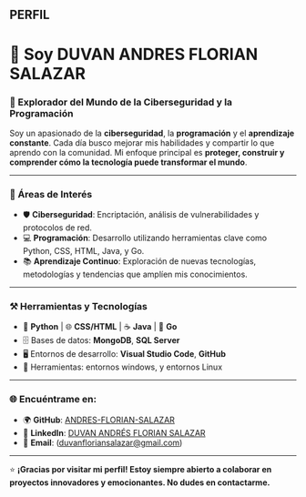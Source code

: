 PERFIL
---

# 👋 Soy DUVAN ANDRES FLORIAN SALAZAR

### 🌟 Explorador del Mundo de la Ciberseguridad y la Programación 

Soy un apasionado de la **ciberseguridad**, la **programación** y el **aprendizaje constante**. Cada día busco mejorar mis habilidades y compartir lo que aprendo con la comunidad. Mi enfoque principal es **proteger, construir y comprender cómo la tecnología puede transformar el mundo**.

---

### 🚀 Áreas de Interés
- 🛡️ **Ciberseguridad**: Encriptación, análisis de vulnerabilidades y protocolos de red.
- 💻 **Programación**: Desarrollo utilizando herramientas clave como Python, CSS, HTML, Java, y Go.
- 📚 **Aprendizaje Continuo**: Exploración de nuevas tecnologías, metodologías y tendencias que amplíen mis conocimientos.

---

### ⚒️ Herramientas y Tecnologías
- 🐍 **Python** | 🌐 **CSS/HTML** | ☕ **Java** | 🚀 **Go**
- 🗄️ Bases de datos: **MongoDB**, **SQL Server**
- 🖥️ Entornos de desarrollo: **Visual Studio Code**, **GitHub**
- 🔐 Herramientas: entornos windows, y entornos Linux

---

### 🌐 Encuéntrame en:
- 🌍 **GitHub**: [ANDRES-FLORIAN-SALAZAR](https://github.com/ANDRES-FLORIAN-SALAZAR)
- 💼 **LinkedIn**: [DUVAN ANDRÉS FLORIAN SALAZAR](https://co.linkedin.com/in/duvan-andr%C3%A9s-florian-salazar-220135192)
- 📧 **Email**: (duvanfloriansalazar@gmail.com)

---

⭐ **¡Gracias por visitar mi perfil! Estoy siempre abierto a colaborar en proyectos innovadores y emocionantes. No dudes en contactarme.**

